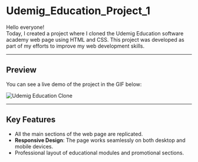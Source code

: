 # Udemig_Education_Project_1

Hello everyone!  
Today, I created a project where I cloned the Udemig Education software academy web page using HTML and CSS. This project was developed as part of my efforts to improve my web development skills.

---

## **Preview**  
You can see a live demo of the project in the GIF below:  

![Udemig Education Clone](path-to-your-gif.gif)  


---

## **Key Features**  
- All the main sections of the web page are replicated.  
- **Responsive Design**: The page works seamlessly on both desktop and mobile devices.  
- Professional layout of educational modules and promotional sections.  
